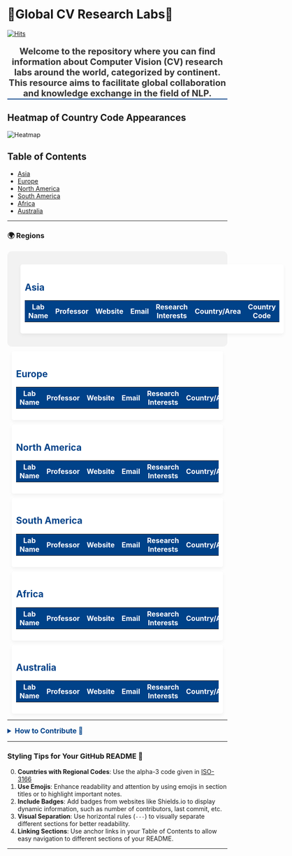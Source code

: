 
# :star2:Global CV Research Labs:school:
[![Hits](https://hits.seeyoufarm.com/api/count/incr/badge.svg?url=https%3A%2F%2Fgithub.com%2FJamesJang26%2FGlobal-CS-Labs%2Ftree%2Fmain%2FAI%2526ML%2FComputer%2520Vision&count_bg=%2379C83D&title_bg=%23555555&icon=&icon_color=%23E7E7E7&title=hits&edge_flat=false)](https://hits.seeyoufarm.com)

<div style="color: #333; font-size: 20px; text-align: center; margin-top: 20px; border-bottom: 2px solid #004289;">
    <strong>Welcome to the repository where you can find information about Computer Vision (CV) research labs around the world, categorized by continent. This resource aims to facilitate global collaboration and knowledge exchange in the field of NLP.</strong>
</div>

## Heatmap of Country Code Appearances
![Heatmap](heatmap.png)

## Table of Contents
- [Asia](#asia)
- [Europe](#europe)
- [North America](#north-america)
- [South America](#south-america)
- [Africa](#africa)
- [Australia](#australia)

---

### 🌍 Regions

<div style="display: flex; flex-wrap: wrap; justify-content: space-around; padding: 20px; background-color: #f2f2f2; border-radius: 10px; margin-top: 20px;">
    <div id="Asia" style="padding: 10px; border-radius: 5px; flex-basis: 30%; background-color: white; box-shadow: 0 4px 8px rgba(0,0,0,0.05); margin: 10px;">
        <h2 style="color: #004289;">Asia</h2>
        <table style="width:100%; border-collapse: collapse;">
            <tr style="background-color: #004289; color: white;">
                <th>Lab Name</th>
                <th>Professor</th>
                <th>Website</th>
                <th>Email</th>
                <th>Research Interests</th>
                <th>Country/Area</th>
                <th>Country Code</th>
            </tr>
        </table>
    </div>
    </div>
    <div id="Europe" style="padding: 10px; border-radius: 5px; flex-basis: 30%; background-color: white; box-shadow: 0 4px 8px rgba(0,0,0,0.05); margin: 10px;">
       <h2 style="color: #004289;">Europe</h2>
        <table style="width:100%; border-collapse: collapse;">
            <tr style="background-color: #004289; color: white;">
                <th>Lab Name</th>
                <th>Professor</th>
                <th>Website</th>
                <th>Email</th>
                <th>Research Interests</th>
                <th>Country/Area</th>
            </tr>
        </table>
    </div>
    </div>
    <div id="North America" style="padding: 10px; border-radius: 5px; flex-basis: 30%; background-color: white; box-shadow: 0 4px 8px rgba(0,0,0,0.05); margin: 10px;">
       <h2 style="color: #004289;">North America</h2>
        <table style="width:100%; border-collapse: collapse;">
            <tr style="background-color: #004289; color: white;">
                <th>Lab Name</th>
                <th>Professor</th>
                <th>Website</th>
                <th>Email</th>
                <th>Research Interests</th>
                <th>Country/Area</th>
                <th>Country Code</th>
            </tr>
        </table>
    </div>
    </div>
    <div id="South America" style="padding: 10px; border-radius: 5px; flex-basis: 30%; background-color: white; box-shadow: 0 4px 8px rgba(0,0,0,0.05); margin: 10px;">
       <h2 style="color: #004289;">South America</h2>
        <table style="width:100%; border-collapse: collapse;">
            <tr style="background-color: #004289; color: white;">
                <th>Lab Name</th>
                <th>Professor</th>
                <th>Website</th>
                <th>Email</th>
                <th>Research Interests</th>
                <th>Country/Area</th>
                <th>Country Code</th>
            </tr>
        </table>
    </div>
    </div>
    <div id="Africa" style="padding: 10px; border-radius: 5px; flex-basis: 30%; background-color: white; box-shadow: 0 4px 8px rgba(0,0,0,0.05); margin: 10px;">
       <h2 style="color: #004289;">Africa</h2>
        <table style="width:100%; border-collapse: collapse;">
            <tr style="background-color: #004289; color: white;">
                <th>Lab Name</th>
                <th>Professor</th>
                <th>Website</th>
                <th>Email</th>
                <th>Research Interests</th>
                <th>Country/Area</th>
                <th>Country Code</th>
            </tr>
        </table>
    </div>
    </div>
    <div id="Australia" style="padding: 10px; border-radius: 5px; flex-basis: 30%; background-color: white; box-shadow: 0 4px 8px rgba(0,0,0,0.05); margin: 10px;">
       <h2 style="color: #004289;">Australia</h2>
        <table style="width:100%; border-collapse: collapse;">
            <tr style="background-color: #004289; color: white;">
                <th>Lab Name</th>
                <th>Professor</th>
                <th>Website</th>
                <th>Email</th>
                <th>Research Interests</th>
                <th>Country/Area</th>
                <th>Country Code</th>
            </tr>
        </table>
    </div>
    </div>
</div>

---

<details>
    <summary style="color: #004289; font-size: 16px; font-weight: bold;">How to Contribute 🤝</summary>
    <p>If you have information about a Computer Vision research lab that is not listed here, please contribute by submitting a pull request or opening an issue with the details of the lab you want to add.</p>
</details>

---

### Styling Tips for Your GitHub README 🎨

0. **Countries with Regional Codes**: Use the alpha-3 code given in [ISO-3166](https://github.com/lukes/ISO-3166-Countries-with-Regional-Codes/blob/master/all/all.csv)
1. **Use Emojis**: Enhance readability and attention by using emojis in section titles or to highlight important notes.
2. **Include Badges**: Add badges from websites like Shields.io to display dynamic information, such as number of contributors, last commit, etc.
3. **Visual Separation**: Use horizontal rules (`---`) to visually separate different sections for better readability.
4. **Linking Sections**: Use anchor links in your Table of Contents to allow easy navigation to different sections of your README.

---

